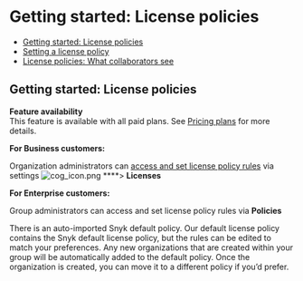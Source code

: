 # Getting started: License policies

* [ Getting started: License policies](/hc/en-us/articles/360007590238-Getting-started-License-policies)
* [ Setting a license policy](/hc/en-us/articles/360007590258-Setting-a-license-policy)
* [ License policies: What collaborators see](/hc/en-us/articles/360007547577-License-policies-What-collaborators-see)

##  Getting started: License policies

**Feature availability**  
This feature is available with all paid plans. See [Pricing plans](https://snyk.io/plans/) for more details.

**For Business customers:**

Organization administrators can [access and set license policy rules](/hc/en-us/articles/360007590258) via settings ![cog\_icon.png](https://support.snyk.io/hc/article_attachments/4402908592145/cog_icon.png) ****&gt; **Licenses**

**For Enterprise customers:**

Group administrators can access and set license policy rules via **Policies** 

There is an auto-imported Snyk default policy. Our default license policy contains the Snyk default license policy, but the rules can be edited to match your preferences. Any new organizations that are created within your group will be automatically added to the default policy. Once the organization is created, you can move it to a different policy if you’d prefer.

